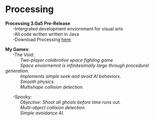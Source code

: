 # Processing
**Processing 3.0a5 Pre-Release**   
&nbsp;&nbsp;&nbsp;&nbsp;&nbsp;&nbsp;-Intergrated development enviornment for visual arts  
&nbsp;&nbsp;&nbsp;&nbsp;&nbsp;&nbsp;-All code written written in Java  
&nbsp;&nbsp;&nbsp;&nbsp;&nbsp;&nbsp;-Download Processing [here](https://processing.org/download/?processing)  
  
**My Games**:  
&nbsp;&nbsp;&nbsp;&nbsp;&nbsp;&nbsp;-The Void:  
&nbsp;&nbsp;&nbsp;&nbsp;&nbsp;&nbsp;&nbsp;&nbsp;&nbsp;&nbsp;&nbsp;&nbsp;*Two-player colabrotive space fighting game.*    
&nbsp;&nbsp;&nbsp;&nbsp;&nbsp;&nbsp;&nbsp;&nbsp;&nbsp;&nbsp;&nbsp;&nbsp;*Space enviornemnt is infinitesimally large through procedural generation.*  
&nbsp;&nbsp;&nbsp;&nbsp;&nbsp;&nbsp;&nbsp;&nbsp;&nbsp;&nbsp;&nbsp;&nbsp;*Implements simple seek and avoid AI behaviors.*  
&nbsp;&nbsp;&nbsp;&nbsp;&nbsp;&nbsp;&nbsp;&nbsp;&nbsp;&nbsp;&nbsp;&nbsp;*Smooth physics.*  
&nbsp;&nbsp;&nbsp;&nbsp;&nbsp;&nbsp;&nbsp;&nbsp;&nbsp;&nbsp;&nbsp;&nbsp;*Multishape collision detection.*  
  
&nbsp;&nbsp;&nbsp;&nbsp;&nbsp;&nbsp;-Spooky:    
&nbsp;&nbsp;&nbsp;&nbsp;&nbsp;&nbsp;&nbsp;&nbsp;&nbsp;&nbsp;&nbsp;&nbsp;*Objective: Shoot all ghosts before time runs out.*  
&nbsp;&nbsp;&nbsp;&nbsp;&nbsp;&nbsp;&nbsp;&nbsp;&nbsp;&nbsp;&nbsp;&nbsp;*Multi-object collision detection.*  
&nbsp;&nbsp;&nbsp;&nbsp;&nbsp;&nbsp;&nbsp;&nbsp;&nbsp;&nbsp;&nbsp;&nbsp;*Simple avoidance AI.*  
              


